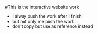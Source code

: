 #This is the interactive website work
- I alway push the work after I finish 
- but not only me push the work 
- don't copy but use as reference instead
